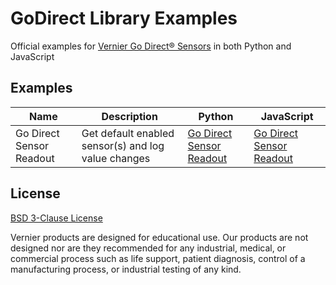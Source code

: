 # GoDirect Library Examples

Official examples for [Vernier Go Direct® Sensors](https://www.vernier.com/products/sensors/go-direct-sensors) in both Python and JavaScript

## Examples

| Name         | Description                                                      | Python | JavaScript |
|--------------|------------------------------------------------------------------|--------|------------|
| Go Direct Sensor Readout | Get default enabled sensor(s) and log value changes |   [Go Direct Sensor Readout](./python/godirect-sensor-readout.py)      | [Go Direct Sensor Readout](./js/godirect-sensor-readout) |


## License

[BSD 3-Clause License](./LICENSE)

Vernier products are designed for educational use. Our products are not designed nor are they recommended for any industrial, medical, or commercial process such as life support, patient diagnosis, control of a manufacturing process, or industrial testing of any kind.

